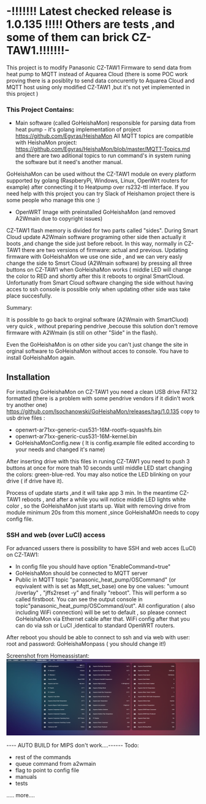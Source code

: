 # -!!!!!!! Latest checked release is 1.0.135 !!!!! Others are tests ,and some of them can brick CZ-TAW1.!!!!!!!-


This project is to modify Panasonic CZ-TAW1 Firmware to send data from heat pump to MQTT instead of Aquarea Cloud (there is some POC work proving there is a posiblity to send data concurently to Aquarea Cloud and MQTT host using only modified CZ-TAW1 ,but it's not yet implemented in this project )

### This Project Contains:

- Main software (called GoHeishaMon) responsible for parsing data from heat pump - it's golang implementation of project https://github.com/Egyras/HeishaMon 
All MQTT topics are compatible with HeishaMon project: https://github.com/Egyras/HeishaMon/blob/master/MQTT-Topics.md
and there are two aditional topics to run command's in system runing the software but it need's another manual.

GoHeishaMon can be used without the CZ-TAW1 module on every platform supported by golang (RaspberyPi, Windows, Linux, OpenWrt routers for example) after connecting it to Heatpump over rs232-ttl interface.
If you need help with this project you can try Slack of Heishamon project there is some people who manage this one :)

- OpenWRT Image with preinstalled GoHeishaMon (and removed A2Wmain due to copyright issues) 

CZ-TAW1 flash memory is divided for two parts called "sides". During Smart Cloud update A2Wmain software programing other side then actually it boots ,and change the side just before reboot. In this way, normally in CZ-TAW1 there are two versions of firmware: actual and previous.
Updating firmware with GoHeishaMon we use one side , and we can very easly change the side to Smsrt Cloud (A2Wmain software) by pressing all three buttons on CZ-TAW1 when GoHeishaMon works ( middle LED will change the color to RED and shortly after this it reboots to orginal SmartCloud.
Unfortunatly from Smart Cloud software changing the side without having acces to ssh console is possible only when updating other side was take place succesfully.

Summary: 

It is possible to go back to orginal software (A2Wmain with SmartCluod) very quick , without preparing pendrive ,becouse this solution don't remove firmware with A2Wmain (is still on other  "Side" in the flash).

Even the GoHeishaMon is on other side you can't just change the site in orginal software to GoHeishaMon without acces to console. You have to install GoHeishaMon again. 

## Installation

For installing GoHeishaMon on CZ-TAW1 you need a clean USB drive FAT32 formatted  (there is a problem with some pendrive vendors if it didin't work try another one) https://github.com/lsochanowski/GoHeishaMon/releases/tag/1.0.135
copy to usb drive files :
- openwrt-ar71xx-generic-cus531-16M-rootfs-squashfs.bin
- openwrt-ar71xx-generic-cus531-16M-kernel.bin
- GoHeishaMonConfig.new ( It is config.example file edited according to your needs and changed it's name)


After inserting drive with this files in runing CZ-TAW1 you need to push 3 buttons at once for more tnah 10 seconds until middle LED start changing the colors: green-blue-red. You may also notice the LED blinking on your drive ( if drive have it).

Process of update starts ,and it will take app 3 min. In the meantime CZ-TAW1 reboots , and after a while you will notice middle LED lights white color , so the GoHeishaMon just starts up. Wait with removing drive from module minimum 20s from this moment ,since GoHeishaMOn needs to copy config file.

### SSH and web (over LuCI) access

For advanced ussers there is possibility to have SSH and web acces (LuCI) on CZ-TAW1:
- In config file you should have option "EnableCommand=true"
- GoHeishaMon should be connected to MQTT server
- Public in MQTT topic "panasonic_heat_pump/OSCommand" (or eqvivalent with is set as Mqtt_set_base) one by one values: "umount /overlay" , "jffs2reset -y" and finally "reboot". This will perform a so called firstboot. You can see the output console in topic"panasonic_heat_pump/OSCommand/out". All configuration ( also including WiFi connection) will be set to default , so please connect GoHeishaMon via Ethernet cable after that. WiFi config after that you can do via ssh or LuCI ,identical to standard OpenWRT routers.

After reboot you should be able to connect to ssh and via web with user: root and password: GoHeishaMonpass ( you should change it!)


Screenshot from Homeassistant:
![Screenshot from Homeassistant](PompaCieplaScreen.PNG)




---- AUTO BUILD  for MIPS don't work....------
Todo:

- rest of the commands
- queue command from a2wmain 
- flag to point to config file
- manuals 
- tests 

..... more....
